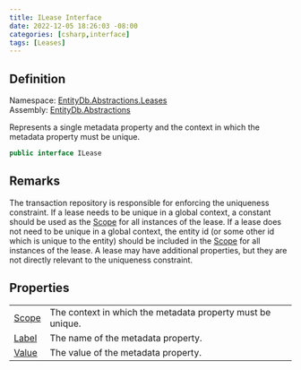 ```yaml
---
title: ILease Interface
date: 2022-12-05 18:26:03 -08:00
categories: [csharp,interface]
tags: [Leases]
---
```


## Definition
Namespace: <a href='/posts/csharp.namespace.entitydb.abstractions.leases/'>EntityDb.Abstractions.Leases</a><br />
Assembly: <a href='/posts/csharp.assembly.entitydb.abstractions/'>EntityDb.Abstractions</a><br />

Represents a single metadata property and the context in which the metadata property must be unique.

```cs
public interface ILease
```
## Remarks

The transaction repository is responsible for enforcing the uniqueness constraint.
If a lease needs to be unique in a global context, a constant should be used as the <!--/posts/csharp.notimplemented.entitydb.abstractions.leases.ilease.scope/--><a href='#'>Scope</a> for all
instances of the lease.
If a lease does not need to be unique in a global context, the entity id (or some other id which is unique to the
entity) should be included in the <!--/posts/csharp.notimplemented.entitydb.abstractions.leases.ilease.scope/--><a href='#'>Scope</a> for all instances of the lease.
A lease may have additional properties, but they are not directly relevant to the uniqueness constraint.

## Properties
<table><tr><td><!--/posts/csharp.notimplemented.entitydb.abstractions.leases.ilease.scope/--><a href='#'>Scope</a></td><td>
The context in which the metadata property must be unique.
</td></tr><tr><td><!--/posts/csharp.notimplemented.entitydb.abstractions.leases.ilease.label/--><a href='#'>Label</a></td><td>
The name of the metadata property.
</td></tr><tr><td><!--/posts/csharp.notimplemented.entitydb.abstractions.leases.ilease.value/--><a href='#'>Value</a></td><td>
The value of the metadata property.
</td></tr></table>
